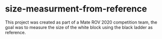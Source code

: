 # size-measurment-from-reference
This project was created as part of a Mate ROV 2020 competition team, the goal was to measure the size of the white block using the black ladder as reference.
